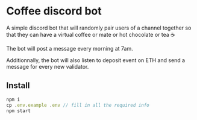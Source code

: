 # Coffee discord bot

A simple discord bot that will randomly pair users of a channel together so that they can have a virtual coffee or mate or hot chocolate or tea ☕️

The bot will post a message every morning at 7am.

Additionnally, the bot will also listen to deposit event on ETH and send a message for every new validator.

## Install

```javascript
npm i
cp .env.example .env // fill in all the required info
npm start
```
